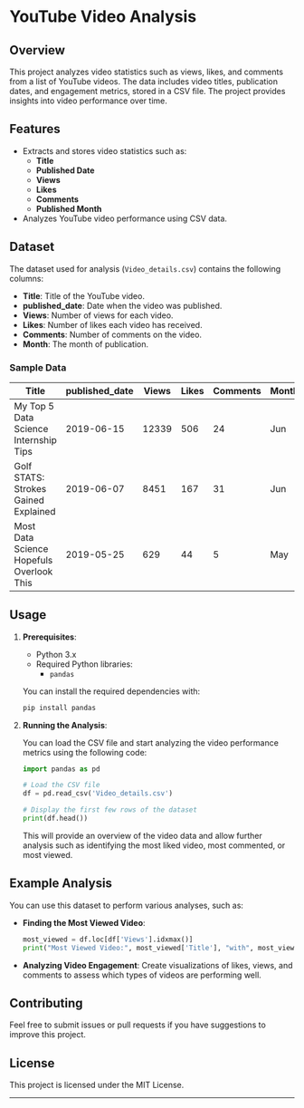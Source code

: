 


# YouTube Video Analysis

## Overview

This project analyzes video statistics such as views, likes, and comments from a list of YouTube videos. The data includes video titles, publication dates, and engagement metrics, stored in a CSV file. The project provides insights into video performance over time.

## Features

- Extracts and stores video statistics such as:
  - **Title**
  - **Published Date**
  - **Views**
  - **Likes**
  - **Comments**
  - **Published Month**
- Analyzes YouTube video performance using CSV data.

## Dataset

The dataset used for analysis (`Video_details.csv`) contains the following columns:

- **Title**: Title of the YouTube video.
- **published_date**: Date when the video was published.
- **Views**: Number of views for each video.
- **Likes**: Number of likes each video has received.
- **Comments**: Number of comments on the video.
- **Month**: The month of publication.

### Sample Data

| Title                                    | published_date | Views | Likes | Comments | Month |
|------------------------------------------|----------------|-------|-------|----------|-------|
| My Top 5 Data Science Internship Tips     | 2019-06-15     | 12339 | 506   | 24       | Jun   |
| Golf STATS: Strokes Gained Explained      | 2019-06-07     | 8451  | 167   | 31       | Jun   |
| Most Data Science Hopefuls Overlook This  | 2019-05-25     | 629   | 44    | 5        | May   |

## Usage

1. **Prerequisites**:
   - Python 3.x
   - Required Python libraries:
     - `pandas`

   You can install the required dependencies with:
   ```bash
   pip install pandas
   ```

2. **Running the Analysis**:

   You can load the CSV file and start analyzing the video performance metrics using the following code:

   ```python
   import pandas as pd

   # Load the CSV file
   df = pd.read_csv('Video_details.csv')

   # Display the first few rows of the dataset
   print(df.head())
   ```

   This will provide an overview of the video data and allow further analysis such as identifying the most liked video, most commented, or most viewed.

## Example Analysis

You can use this dataset to perform various analyses, such as:

- **Finding the Most Viewed Video**:

   ```python
   most_viewed = df.loc[df['Views'].idxmax()]
   print("Most Viewed Video:", most_viewed['Title'], "with", most_viewed['Views'], "views.")
   ```

- **Analyzing Video Engagement**:
  Create visualizations of likes, views, and comments to assess which types of videos are performing well.

## Contributing

Feel free to submit issues or pull requests if you have suggestions to improve this project.

## License

This project is licensed under the MIT License.

---

